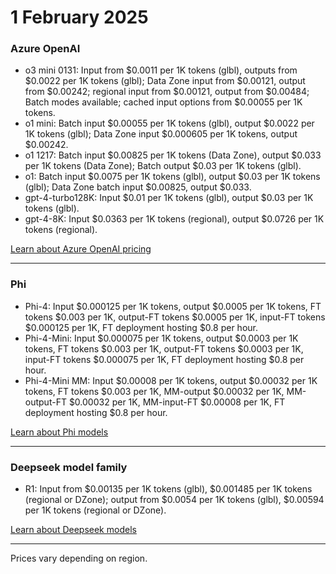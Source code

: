 # 1 February 2025

### Azure OpenAI

- o3 mini 0131: Input from $0.0011 per 1K tokens (glbl), outputs from $0.0022 per 1K tokens (glbl); Data Zone input from $0.00121, output from $0.00242; regional input from $0.00121, output from $0.00484; Batch modes available; cached input options from $0.00055 per 1K tokens.
- o1 mini: Batch input $0.00055 per 1K tokens (glbl), output $0.0022 per 1K tokens (glbl); Data Zone input $0.000605 per 1K tokens, output $0.00242.
- o1 1217: Batch input $0.00825 per 1K tokens (Data Zone), output $0.033 per 1K tokens (Data Zone); Batch output $0.03 per 1K tokens (glbl).
- o1: Batch input $0.0075 per 1K tokens (glbl), output $0.03 per 1K tokens (glbl); Data Zone batch input $0.00825, output $0.033.
- gpt-4-turbo128K: Input $0.01 per 1K tokens (glbl), output $0.03 per 1K tokens (glbl).
- gpt-4-8K: Input $0.0363 per 1K tokens (regional), output $0.0726 per 1K tokens (regional).

[Learn about Azure OpenAI pricing](https://learn.microsoft.com/azure/ai-foundry/openai/overview)

---

### Phi

- Phi-4: Input $0.000125 per 1K tokens, output $0.0005 per 1K tokens, FT tokens $0.003 per 1K, output-FT tokens $0.0005 per 1K, input-FT tokens $0.000125 per 1K, FT deployment hosting $0.8 per hour.
- Phi-4-Mini: Input $0.000075 per 1K tokens, output $0.0003 per 1K tokens, FT tokens $0.003 per 1K, output-FT tokens $0.0003 per 1K, input-FT tokens $0.000075 per 1K, FT deployment hosting $0.8 per hour.
- Phi-4-Mini MM: Input $0.00008 per 1K tokens, output $0.00032 per 1K tokens, FT tokens $0.003 per 1K, MM-output $0.00032 per 1K, MM-output-FT $0.00032 per 1K, MM-input-FT $0.00008 per 1K, FT deployment hosting $0.8 per hour.

[Learn about Phi models](https://learn.microsoft.com/en-us/azure/ai-services/openai/concepts-models#phi-models)

---

### Deepseek model family

- R1: Input from $0.00135 per 1K tokens (glbl), $0.001485 per 1K tokens (regional or DZone); output from $0.0054 per 1K tokens (glbl), $0.00594 per 1K tokens (regional or DZone).

[Learn about Deepseek models](https://learn.microsoft.com/en-us/azure/ai-services/openai/concepts-models#deepseek-models)

---

Prices vary depending on region.